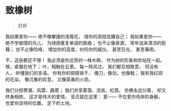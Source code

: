 # 致橡树
>舒婷

我如果爱你——
绝不像攀援的凌霄花，
借你的高枝炫耀自己；
我如果爱你——
绝不学痴情的鸟儿，
为绿荫重复单调的歌曲；
也不止像泉源，
常年送来清凉的慰藉；
也不止像险峰，
增加你的高度，衬托你的威仪。
甚至日光，
甚至春雨。

不，这些都还不够！
我必须是你近旁的一株木棉，
作为树的形象和你站在一起。
根，紧握在地下；
叶，相触在云里。
每一阵风过，
我们都互相致意，
但没有人，
听懂我们的言语。
你有你的铜枝铁干，
像刀，像剑，也像戟；
我有我红硕的花朵，
像沉重的叹息，
又像英勇的火炬。

我们分担寒潮、风雷、霹雳；
我们共享雾霭、流岚、虹霓。
仿佛永远分离，
却又终身相依。
这才是伟大的爱情，
坚贞就在这里：
爱——
不仅爱你伟岸的身躯，
也爱你坚持的位置，
足下的土地。
